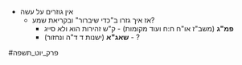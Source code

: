 * אין גוזרים על עשה
	* אז איך גזרו ב"כדי שיברור" ובקריאת שמע?
		* **פמ"ג** (משב"ז או"ח ח:ח ועוד מקומות) - ק"ש זהירות הוא ולא סייג
		* **שאג"א** (ישנות ד ד"ה ונחזור) - ?

#פרק_יוט_תשפה